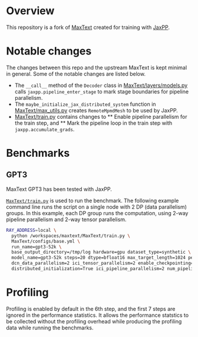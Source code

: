 # Overview

This repository is a fork of [MaxText](https://github.com/google/maxtext) created for training with [JaxPP](https://github.com/NVIDIA/jaxpp).

# Notable changes

The changes between this repo and the upstream MaxText is kept minimal in general.
Some of the notable changes are listed below.

* The `__call__` method of the `Decoder` class in [MaxText/layers/models.py](MaxText/layers/models.py)
  calls `jaxpp.pipeline_enter_stage` to mark stage boundaries for pipeline parallelism.
* The `maybe_initialize_jax_distributed_system` function in [MaxText/max_utils.py](MaxText/max_utils.py)
  creates `RemoteMpmdMesh` to be used by JaxPP.
* [MaxText/train.py](MaxText/train.py) contains changes to
** Enable pipeline parallelism for the train step, and
** Mark the pipeline loop in the train step with `jaxpp.accumulate_grads`.

# Benchmarks

## GPT3
MaxText GPT3 has been tested with JaxPP.

[`MaxText/train.py`](MaxText/train.py) is used to run the benchmark.
The following example command line runs the script on a single node with 2 DP (data parallelism) groups.
In this example, each DP group runs the computation, using 2-way pipeline parallelism and 2-way tensor parallelism.

```bash
RAY_ADDRESS=local \
  python /workspaces/maxtext/MaxText/train.py \
  MaxText/configs/base.yml \
  run_name=gpt3-52k \
  base_output_directory=/tmp/log hardware=gpu dataset_type=synthetic \
  model_name=gpt3-52k steps=20 dtype=bfloat16 max_target_length=1024 per_device_batch_size=4 \
  dcn_data_parallelism=2 ici_tensor_parallelism=2 enable_checkpointing=false use_jaxpp=True \
  distributed_initialization=True ici_pipeline_parallelism=2 num_pipeline_microbatches=2 use_pgle=False
```

# Profiling

Profiling is enabled by default in the 6th step, and the first 7 steps are ignored in the performance statistics.
It allows the performance statstics to be collected without the profiling overhead while producing the profiling data while running the benchmarks.